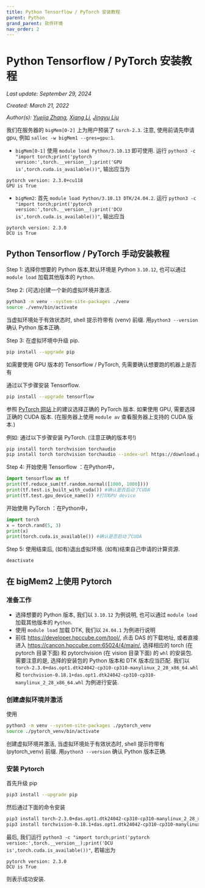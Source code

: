 ```yaml
---
title: Python Tensorflow / PyTorch 安装教程
parent: Python
grand_parent: 软件环境
nav_order: 2
---
```


# Python Tensorflow / PyTorch 安装教程

*Last update: September 29, 2024*

*Created: March 21, 2022*

*Author(s): [Yuejia Zhang](mailto:yuejiazhang21@m.fudan.edu.cn), [Xiang Li](mailto:646873166@qq.com), [Jingyu Liu](mailto:jyliu22@m.fudan.edu.cn)*

我们在服务器的 `bigMem[0-2]` 上为用户预装了 `torch-2.3`. 注意, 使用前请先申请 gpu, 例如 `salloc -w bigMem1 --gres=gpu:1`.

- `bigMem[0-1]` 使用 `module load Python/3.10.13` 即可使用. 运行 `python3 -c "import torch;print('pytorch version:',torch.__version__);print('GPU is',torch.cuda.is_available())"`, 输出应当为

``` text
pytorch version: 2.3.0+cu118
GPU is True
```

- `bigMem2`: 首先 `module load Python/3.10.13 DTK/24.04.2`. 运行 `python3 -c "import torch;print('pytorch version:',torch.__version__);print('DCU is',torch.cuda.is_available())"`, 输出应当

``` text
pytorch version: 2.3.0
DCU is True
```

## Python Tensorflow / PyTorch 手动安装教程

Step 1: 选择你想要的 Python 版本,默认环境是 Python `3.10.12`, 也可以通过 `module load` 加载其他版本的 `Python`.

Step 2: (可选)创建一个新的虚拟环境并激活.

``` bash
python3 -m venv --system-site-packages ./venv
source ./venv/bin/activate
```

当虚拟环境处于有效状态时, shell 提示符带有 (venv) 前缀. 用`python3 --version` 确认 Python 版本正确.

Step 3: 在虚拟环境中升级 pip.

``` bash
pip install --upgrade pip
```

如需要使用 GPU 版本的 Tensorflow / PyTorch, 先需要确认想要跑的机器上是否有

通过以下步骤安装 Tensorflow.

``` bash
pip install --upgrade tensorflow
```

参照 [PyTorch 网站](https://pytorch.org/get-started/locally/)上的建议选择正确的 PyTorch 版本. 如果使用 GPU, 需要选择正确的 CUDA 版本. (在服务器上使用 `module av` 查看服务器上支持的 CUDA 版本.)

例如: 通过以下步骤安装 PyTorch. (注意正确的版本号!)

``` bash
pip install torch torchvision torchaudio
pip install torch torchvision torchaudio --index-url https://download.pytorch.org/whl/cu118
```

Step 4: 开始使用 Tensorflow ：在Python中，

``` python
import tensorflow as tf
print(tf.reduce_sum(tf.random.normal([1000, 1000])))
print(tf.test.is_built_with_cuda()) #确认是否启动了CUDA
print(tf.test.gpu_device_name()) #打印GPU device
```

开始使用 PyTorch ：在Python中，

``` python
import torch
x = torch.rand(5, 3)
print(x)
print(torch.cuda.is_available()) #确认是否启动了CUDA
```

Step 5: 使用结束后, (如有)退出虚拟环境. (如有)结束自己申请的计算资源.

``` bash
deactivate
```

## 在 bigMem2 上使用 Pytorch

### 准备工作

- 选择想要的 Python 版本, 我们以 `3.10.12` 为例说明, 也可以通过 `module load` 加载其他版本的 `Python`.
- 使用 `module load` 加载 DTK, 我们以 `24.04.1` 为例进行说明
- 前往 <https://developer.hpccube.com/tool/>, 点击 DAS 的下载地址, 或者直接进入 <https://cancon.hpccube.com:65024/4/main/>, 选择相应的 torch (在 pytorch 目录下面) 和 pytorchvision (在 vision 目录下面) 的 `whl` 的安装包. 需要注意的是, 选择的安装包的 Python 版本和 DTK 版本应当匹配. 我们以 `torch-2.3.0+das.opt1.dtk24042-cp310-cp310-manylinux_2_28_x86_64.whl` 和 `torchvision-0.18.1+das.opt1.dtk24042-cp310-cp310-manylinux_2_28_x86_64.whl` 为例进行安装.

### 创建虚拟环境并激活

使用

``` bash
python3 -m venv --system-site-packages ./pytorch_venv
source ./pytorch_venv/bin/activate
```

创建虚拟环境并激活, 当虚拟环境处于有效状态时, shell 提示符带有 (pytorch_venv) 前缀. 用`python3 --version` 确认 Python 版本正确.

### 安装 Pytorch

首先升级 pip

``` bash
pip3 install --upgrade pip
```

然后通过下面的命令安装

``` bash
pip3 install torch-2.3.0+das.opt1.dtk24042-cp310-cp310-manylinux_2_28_x86_64.whl
pip3 install torchvision-0.18.1+das.opt1.dtk24042-cp310-cp310-manylinux_2_28_x86_64.whl
```

最后, 我们运行 `python3 -c "import torch;print('pytorch version:',torch.__version__);print('DCU is',torch.cuda.is_available())"`, 若输出为

``` text
pytorch version: 2.3.0
DCU is True
```

则表示成功安装.
